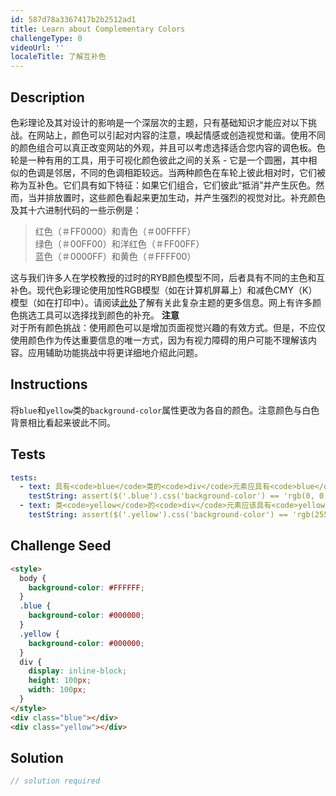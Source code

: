 ```yaml
---
id: 587d78a3367417b2b2512ad1
title: Learn about Complementary Colors
challengeType: 0
videoUrl: ''
localeTitle: 了解互补色
---
```


## Description
<section id="description">色彩理论及其对设计的影响是一个深层次的主题，只有基础知识才能应对以下挑战。在网站上，颜色可以引起对内容的注意，唤起情感或创造视觉和谐。使用不同的颜色组合可以真正改变网站的外观，并且可以考虑选择适合您内容的调色板。色轮是一种有用的工具，用于可视化颜色彼此之间的关系 - 它是一个圆圈，其中相似的色调是邻居，不同的色调相距较远。当两种颜色在车轮上彼此相对时，它们被称为互补色。它们具有如下特征：如果它们组合，它们彼此“抵消”并产生灰色。然而，当并排放置时，这些颜色看起来更加生动，并产生强烈的视觉对比。补充颜色及其十六进制代码的一些示例是： <blockquote>红色（＃FF0000）和青色（＃00FFFF） <br>绿色（＃00FF00）和洋红色（＃FF00FF） <br>蓝色（＃0000FF）和黄色（＃FFFF00） </blockquote>这与我们许多人在学校教授的过时的RYB颜色模型不同，后者具有不同的主色和互补色。现代色彩理论使用加性RGB模型（如在计算机屏幕上）和减色CMY（K）模型（如在打印中）。请阅读<a href="https://en.wikipedia.org/wiki/Color_model" target="_blank">此处</a>了解有关此复杂主题的更多信息。网上有许多颜色挑选工具可以选择找到颜色的补充。 <strong>注意</strong> <br>对于所有颜色挑战：使用颜色可以是增加页面视觉兴趣的有效方式。但是，不应仅使用颜色作为传达重要信息的唯一方式，因为有视力障碍的用户可能不理解该内容。应用辅助功能挑战中将更详细地介绍此问题。 </section>

## Instructions
<section id="instructions">将<code>blue</code>和<code>yellow</code>类的<code>background-color</code>属性更改为各自的颜色。注意颜色与白色背景相比看起来彼此不同。 </section>

## Tests
<section id='tests'>

```yml
tests:
  - text: 具有<code>blue</code>类的<code>div</code>元素应具有<code>blue</code>的<code>background-color</code> 。
    testString: assert($('.blue').css('background-color') == 'rgb(0, 0, 255)', 'The <code>div</code> element with class <code>blue</code> should have a <code>background-color</code> of blue.');
  - text: 类<code>yellow</code>的<code>div</code>元素应该具有<code>yellow</code>的<code>background-color</code> 。
    testString: assert($('.yellow').css('background-color') == 'rgb(255, 255, 0)', 'The <code>div</code> element with class <code>yellow</code> should have a <code>background-color</code> of yellow.');

```

</section>

## Challenge Seed
<section id='challengeSeed'>

<div id='html-seed'>

```html
<style>
  body {
    background-color: #FFFFFF;
  }
  .blue {
    background-color: #000000;
  }
  .yellow {
    background-color: #000000;
  }
  div {
    display: inline-block;
    height: 100px;
    width: 100px;
  }
</style>
<div class="blue"></div>
<div class="yellow"></div>

```

</div>



</section>

## Solution
<section id='solution'>

```js
// solution required
```
</section>
